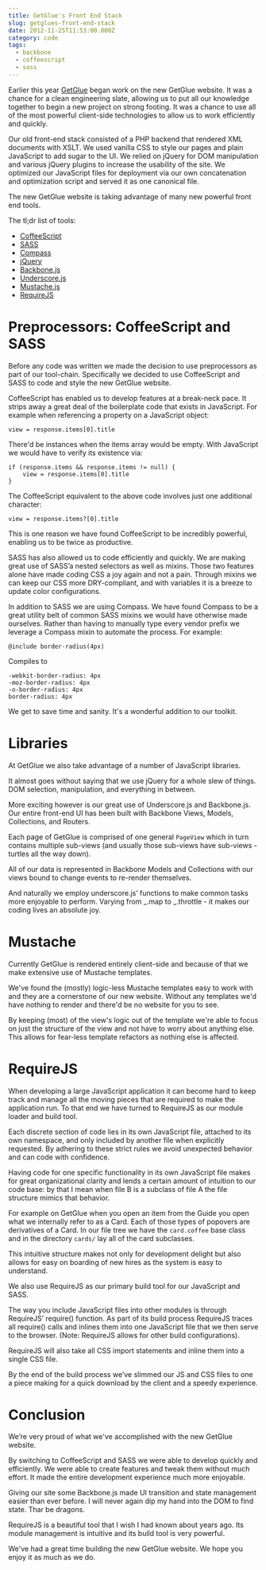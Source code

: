 ```yaml
---
title: GetGlue's Front End Stack
slug: getglues-front-end-stack
date: 2012-11-25T11:53:00.000Z
category: code
tags:
  - backbone
  - coffeescript
  - sass
---
```


<p>Earlier this year <a href="http://getglue.com/">GetGlue</a> began work on the new GetGlue website.  It was a chance for a clean engineering slate, allowing us to put all our knowledge together to begin a new project on strong footing.  It was a chance to use all of the most powerful client-side technologies to allow us to work efficiently and quickly.</p>

<p>Our old front-end stack consisted of a PHP backend that rendered XML documents with XSLT.  We used vanilla CSS to style our pages and plain JavaScript to add sugar to the UI.  We relied on jQuery for DOM manipulation and various jQuery plugins to increase the usability of the site.  We optimized our JavaScript files for deployment via our own concatenation and optimization script and served it as one canonical file.</p>

<p>The new GetGlue website is taking advantage of many new powerful front end tools.</p>

<p>The tl;dr list of tools:</p>

<ul>
<li><a href="http://coffeescript.org/">CoffeeScript</a></li>
<li><a href="http://sass-lang.com/">SASS</a></li>
<li><a href="http://compass-style.org/">Compass</a></li>
<li><a href="http://jquery.com/">jQuery</a></li>
<li><a href="http://backbonejs.org/">Backbone.js</a></li>
<li><a href="http://underscorejs.org/">Underscore.js</a></li>
<li><a href="https://github.com/janl/mustache.js">Mustache.js</a></li>
<li><a href="http://requirejs.org/">RequireJS</a></li>
</ul>

<!--more-->

<h1>Preprocessors:  CoffeeScript and SASS</h1>

<p>Before any code was written we made the decision to use preprocessors as part of our tool-chain.  Specifically we decided to use CoffeeScript and SASS to code and style the new GetGlue website.</p>

<p>CoffeeScript has enabled us to develop features at a break-neck pace.  It strips away a great deal of the boilerplate code that exists in JavaScript.  For example when referencing a property on a JavaScript object:</p>

<pre><code>view = response.items[0].title
</code></pre>

<p>There'd be instances when the items array would be empty.  With JavaScript we would have to verify its existence via:</p>

<pre><code>if (response.items &amp;&amp; response.items != null) {
    view = response.items[0].title
}
</code></pre>

<p>The CoffeeScript equivalent to the above code involves just one additional character:</p>

<pre><code>view = response.items?[0].title
</code></pre>

<p>This is one reason we have found CoffeeScript to be incredibly powerful, enabling us to be twice as productive.</p>

<p>SASS has also allowed us to code efficiently and quickly. We are making great use of SASS’a nested selectors as well as mixins. Those two features alone have made coding CSS a joy again and not a pain. Through mixins we can keep our CSS more DRY-compliant, and with variables it is a breeze to update color configurations.</p>

<p>In addition to SASS we are using Compass. We have found Compass to be a great utility belt of common SASS mixins we would have otherwise made ourselves.  Rather than having to manually type every vendor prefix we leverage a Compass mixin to automate the process. For example:</p>

<pre><code>@include border-radius(4px)
</code></pre>

<p>Compiles to</p>

<pre><code>-webkit-border-radius: 4px
-moz-border-radius: 4px
-o-border-radius: 4px
border-radius: 4px
</code></pre>

<p>We get to save time and sanity. It's a wonderful addition to our toolkit.</p>

<h1>Libraries</h1>

<p>At GetGlue we also take advantage of a number of JavaScript libraries.</p>

<p>It almost goes without saying that we use jQuery for a whole slew of things. DOM selection, manipulation, and everything in between.</p>

<p>More exciting however is our great use of Underscore.js and Backbone.js.  Our entire front-end UI has been built with Backbone Views, Models, Collections, and Routers.</p>

<p>Each page of GetGlue is comprised of one general <code>PageView</code> which in turn contains multiple sub-views (and usually those sub-views have sub-views - turtles all the way down).</p>

<p>All of our data is represented in Backbone Models and Collections with our views bound to change events to re-render themselves.</p>

<p>And naturally we employ underscore.js’ functions to make common tasks more enjoyable to perform. Varying from _.map to _.throttle - it makes our coding lives an absolute joy.</p>

<h1>Mustache</h1>

<p>Currently GetGlue is rendered  entirely client-side and because of that we make extensive use of Mustache templates.</p>

<p>We've found the (mostly) logic-less Mustache templates  easy to work with and they are a cornerstone of our new website. Without any templates we'd have nothing to render and there'd be no website for you to see.</p>

<p>By keeping (most) of the view's logic out of the template we're able to focus on just the structure of the view and not have to worry about anything else.  This allows for fear-less template refactors as nothing else is affected.</p>

<h1>RequireJS</h1>

<p>When developing a large JavaScript application it can become hard to keep track and manage all the moving pieces that are required to make the application run.  To that end we have turned to RequireJS as our module loader and build tool.</p>

<p>Each discrete section of code  lies in its own JavaScript file, attached to its own namespace, and only included by another file when explicitly requested. By adhering to these strict rules we avoid unexpected behavior and can code with confidence.</p>

<p>Having code for one specific functionality in its own JavaScript file makes for great organizational clarity and lends a certain amount of intuition to our code base: by that I mean when file B is a subclass of file A the file structure mimics that behavior.</p>

<p>For example on GetGlue when you open an item from the Guide you open what we internally refer to as a Card. Each of those types of popovers are derivatives of a Card. In our file tree we have the <code>card.coffee</code> base class and in the directory <code>cards/</code> lay all of the card subclasses.</p>

<p>This intuitive structure makes not only for development delight but also allows for easy on boarding of new hires as the system is easy to understand.</p>

<p>We also use RequireJS as our primary build tool for our JavaScript and SASS.</p>

<p>The way you include JavaScript files into other modules is through RequireJS’ require() function. As part of its build process RequireJS traces all require() calls and inlines them into one JavaScript file that we then serve to the browser. (Note: RequireJS allows for other build configurations).</p>

<p>RequireJS will also take all CSS import statements and inline them into a single CSS file.</p>

<p>By the end of the build process we’ve slimmed our JS and CSS files to one a piece making for a quick download by the client and a speedy experience.</p>

<h1>Conclusion</h1>

<p>We’re very proud of what we've accomplished with the new GetGlue website.</p>

<p>By switching to CoffeeScript and SASS we were able to develop quickly and efficiently.  We were able to create features and tweak them without much effort.  It made the entire development experience much more enjoyable.</p>

<p>Giving our site some Backbone.js made UI transition and state management easier than ever before. I will never again dip my hand into the DOM to find state. Thar be dragons.</p>

<p>RequireJS is a beautiful tool that I wish I had known about years ago.  Its module management is intuitive and its build tool is very powerful.</p>

<p>We've had a great time building the new GetGlue website. We hope you enjoy it as much as we do.</p>

